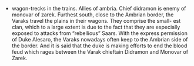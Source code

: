 - wagon-trecks in the trains. Allies of ambria. Chief didramon is enemy of monovar of zarek.
Furthest south, close to the Ambrian border, the Varaks travel the plains in their wagons. They comprise the small- est clan, which to a large extent is due to the fact that they are especially exposed to attacks from “rebellious” Saars. With the express permission of Duke Alesaro, the Varaks nowadays often keep to the Ambrian side of the border. And it is said that the duke is making efforts to end the blood feud which rages between the Varak chieftain Didramon and Monovar of Zarek.